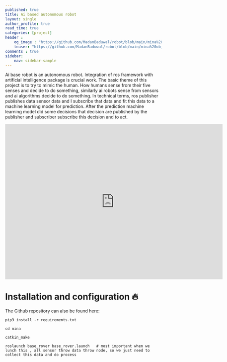 ```yaml
---
published: true
title: Ai based autonomous robot
layout: single
author_profile: true
read_time: true
categories: [project]
header :
    og_image : "https://github.com/MadanBaduwal/robot/blob/main/mina%20object%20detection.gif"
    teaser: "https://github.com/MadanBaduwal/robot/blob/main/mina%20object%20detection.gif"
comments : true
sidebar:
    nav: sidebar-sample
---
```


Ai base robot is an autonomous robot.  Integration of ros framework with artificial intelligence package is crucial work. The basic theme of this project is to try to mimic the human. How humans sense from their five senses and decide to do something, similarly ai robots sense from sensors and ai algorithms decide to do something.
In technical terms, ros publisher publishes data sensor data and I subscribe that data and fit this data to a machine learning model for prediction.
After the prediction machine learning model did some decisions that decision are published by the publisher and subscriber subscribe this decision and to act.


<iframe width="700" height="500" src="https://github.com/MadanBaduwal/ros_robot/blob/main/mina%20object%20detection.gif" frameborder="0" allow="accelerometer; autoplay; encrypted-media; gyroscope; picture-in-picture" allowfullscreen></iframe>

<br>

# Installation and configuration 🔥

The Github repository can also be found here:

<div class="github-card" data-github="MadanBaduwal/robot" data-width="100%" data-height="" data-theme="default"></div>
<script src="//cdn.jsdelivr.net/github-cards/latest/widget.js"></script>

```shell
pip3 install -r requirements.txt

cd mina

catkin_make

roslaunch base_rover base_rover.launch   # most important when we lunch this , all sensor throw data throw node, so we just need to collect this data and do process
```

